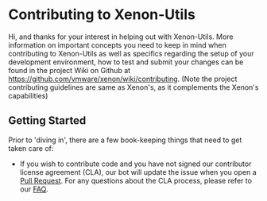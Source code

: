 # Contributing to Xenon-Utils

Hi, and thanks for your interest in helping out with Xenon-Utils.  More information on important concepts
you need to keep in mind when contributing to Xenon-Utils as well as specifics regarding the setup of your
development environment, how to test and submit your changes can be found in the project Wiki on
Github at https://github.com/vmware/xenon/wiki/contributing.
(Note the project contributing guidelines are same as Xenon's, as it complements the Xenon's capabilities)

## Getting Started
Prior to 'diving in', there are a few book-keeping things that need to get taken care of:

* If you wish to contribute code and you have not signed our contributor license agreement (CLA), our bot
will update the issue when you open a
[Pull Request](https://help.github.com/articles/creating-a-pull-request). For any questions about the CLA
process, please refer to our [FAQ](https://cla.vmware.com/faq).
